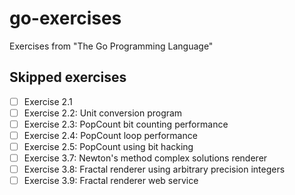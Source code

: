 # go-exercises
Exercises from "The Go Programming Language"

## Skipped exercises

- [ ] Exercise 2.1
- [ ] Exercise 2.2: Unit conversion program
- [ ] Exercise 2.3: PopCount bit counting performance
- [ ] Exercise 2.4: PopCount loop performance
- [ ] Exercise 2.5: PopCount using bit hacking
- [ ] Exercise 3.7: Newton's method complex solutions renderer
- [ ] Exercise 3.8: Fractal renderer using arbitrary precision integers
- [ ] Exercise 3.9: Fractal renderer web service